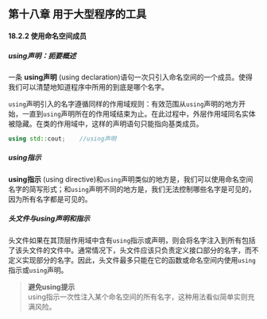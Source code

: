 ## 第十八章 用于大型程序的工具
#### 18.2.2 使用命名空间成员
##### using声明：扼要概述
一条 **using声明** (using declaration)语句一次只引入命名空间的一个成员。使得我们可以清楚地知道程序中所用的到底是哪个名字。

`using`声明引入的名字遵循同样的作用域规则：有效范围从`using`声明的地方开始，一直到`using`声明所在的作用域结束为止。在此过程中，外层作用域同名实体被隐藏。在类的作用域中，这样的声明语句只能指向基类成员。
```cpp
using std::cout;    //using声明
```
##### using指示
**using指示** (using directive)和`using`声明类似的地方是，我们可以使用命名空间名字的简写形式；和`using`声明不同的地方是，我们无法控制哪些名字是可见的，因为所有名字都是可见的。
##### 头文件与using声明和指示
头文件如果在其顶层作用域中含有`using`指示或声明，则会将名字注入到所有包括了该头文件的文件中。通常情况下，头文件应该只负责定义接口部分的名字，而不定义实现部分的名字。因此，头文件最多只能在它的函数或命名空间内使用`using`指示或`using`声明。
> **避免using提示**  
using指示一次性注入某个命名空间的所有名字，这种用法看似简单实则充满风险。
